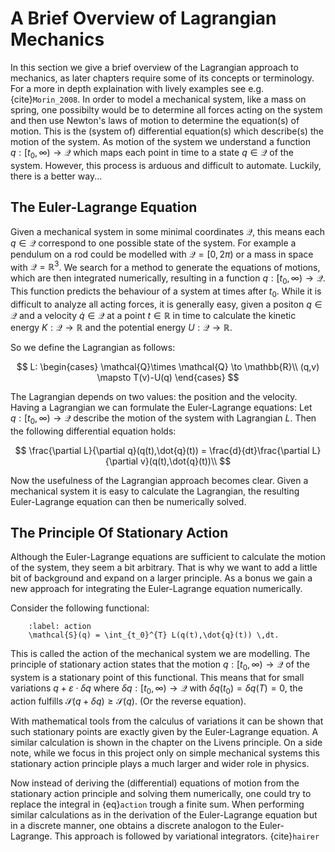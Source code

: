 # A Brief Overview of Lagrangian Mechanics

In this section we give a brief overview of the Lagrangian approach to mechanics, as later chapters require some of its
concepts or terminology. For a more in depth explaination with lively examples see e.g. {cite}`Morin_2008`.
In order to model a mechanical system, like a mass on spring, one possibilty
would be to determine all forces acting on the system and then use Newton's laws of motion
to determine the equation(s) of motion. This is the (system of) differential equation(s) which describe(s)
the motion of the system. As motion of the system we understand a function $q: [t_0,\infty)\to\mathcal{Q}$
which maps each point in time to a state $q\in\mathcal{Q}$ of the system. However, this process is
arduous and difficult to automate. Luckily, there is a better way...

## The Euler-Lagrange Equation

Given a mechanical system in some minimal coordinates $\mathcal{Q}$, this means each $q\in\mathcal{Q}$
correspond to one possible state of the system. For example a pendulum on a rod could be
modelled with $\mathcal{Q} = [0,2\pi)$ or a mass in space with $\mathcal{Q} = \mathbb{R}^3$.
We search for a method to 
 generate the equations of motions, which are then integrated numerically, resulting
in a function $q: [t_0,\infty)\to\mathcal{Q}$. This function predicts the behaviour of a system at times
after $t_0$. While it is difficult to analyze all acting forces, it is generally easy, given
a positon $q\in\mathcal{Q}$ and a velocity $\dot{q}\in\mathcal{Q}$ at a point $t\in\mathbb{R}$ in time to calculate 
the kinetic energy $K: \mathcal{Q} \to \mathbb{R}$ and the potential energy $U: \mathcal{Q} \to \mathbb{R}$.

So we define the Lagrangian as follows:

$$
    L: 
        \begin{cases} 
            \mathcal{Q}\times \mathcal{Q} \to \mathbb{R}\\ 
            (q,v) \mapsto T(v)-U(q)
        \end{cases}
$$

The Lagrangian depends on two values: the position and the velocity. Having a Lagrangian we can
formulate the Euler-Lagrange equations: Let $q: [t_0,\infty)\to\mathcal{Q}$ describe the motion
of the system with Lagrangian $L$. Then the following differential equation holds:

$$
\frac{\partial L}{\partial q}(q(t),\dot{q}(t)) =  \frac{d}{dt}\frac{\partial L}{\partial v}(q(t),\dot{q}(t))\\
$$

Now the usefulness of the Lagrangian approach becomes clear. Given a mechanical system it is easy to calculate
the Lagrangian, the resulting Euler-Lagrange equation can then be numerically solved.

## The Principle Of Stationary Action

Although the Euler-Lagrange equations are sufficient to calculate the motion of the system, they seem
a bit arbitrary. That is why we want to add a little bit of background and expand on a larger principle.
As a bonus we gain a new approach for integrating the Euler-Lagrange equation numerically.

Consider the following functional:

```{math}
    :label: action
    \mathcal{S}(q) = \int_{t_0}^{T} L(q(t),\dot{q}(t)) \,dt.
```
This is called the action of the mechanical system we are modelling. The principle of stationary action
states that the motion $q: [t_0,\infty)\to\mathcal{Q}$ of the system is a stationary point of this
functional. This means that for small variations $q+\varepsilon\cdot\delta q$ where 
$\delta q : [t_0,\infty)\to\mathcal{Q}$ with $\delta q(t_0)=\delta q(T)=0$, the
action fulfills $\mathcal{S}(q+\delta q) \geq \mathcal{S}(q)$. (Or the reverse equation).

With mathematical tools from the calculus of variations it can be shown that such stationary points
are exactly given by the Euler-Lagrange equation. A similar calculation is shown in the chapter
on the Livens principle. On a side note, while we focus in this project
only on simple mechanical systems this stationary action principle plays a much larger and wider
role in physics.

Now instead of deriving the (differential) equations of motion from the stationary action principle
and solving them numerically, one could try to replace the integral in {eq}`action` trough a
finite sum. When performing similar calculations as in the derivation of the Euler-Lagrange equation
but in a discrete manner, one obtains a discrete analogon to the Euler-Lagrange. This approach
is followed by variational integrators. {cite}`hairer`
